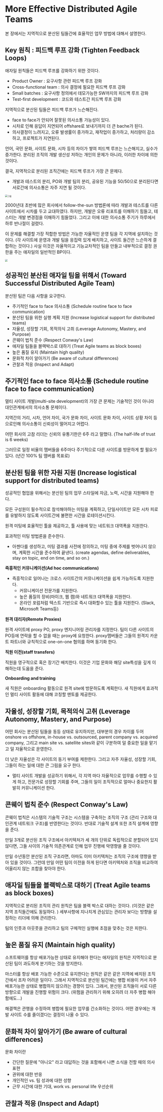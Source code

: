 # More Effective Distributed Agile Teams
본 장에서는 지역적으로 분산된 팀들간에 효율적인 업무 방법에 대해서 설명한다.

## Key 원칙 : 피드백 루프 강화 (Tighten Feedback Loops)
애자일 원칙들은 피드백 루프를 강화하기 위한 것이다.

* Product Owner : 요구사항 관련 피드백 루프 강화
* Cross-functional team : 의사 결정에 필요한 피드백 루프 강화
* Small batches : 요구사항 정의에서 데모가능한 SW까지의 피드백 루프 강화
* Test-first development : 코드와 테스트간 피드백 루프 강화

지역적으로 분산된 팀들은 피드백 루프가 느슨해진다. 
*  face to face가 안되어 잘못된 의사소통 가능성이 있다.
* 시차로 인해 응답이 지연되어 offshare로 보내기까지 더 큰 bache가 된다.
* 의사결정이 느려지고, 오류 발생률이 증가하고, 재작업이 증가하고, 처리량이 감소하고, 프로젝트가 지연된다.

언어, 국민 문화, 사이트 문화, 시차 등의 차이가 쌓여 피드백 루프는 느슨해지고, 실수가 증가한다. 분리된 조직의 개발 생산성 저하는 개인의 문제가 아니라, 이러한 차이에 의한 것이다. 

결국, 지역적으로 분리된 조직간에는 피드백 루프가 가장 큰 문제다.

- 개발과 테스트의 분리, PO와 개발 팀의 분리, 공유된 기능을 50/50으로 분리된다면 서로간에 의사소통은 자주 지연 될 것이다.



<img src="../images/F7-1.png" alt="그림" style="zoom:50%;" />

2000년대 초반에 많은 회사에서 follow-the-sun 방법론에  따라 개발과 테스트를 다른 사이트에서 시차를 두고 교대하였다. 하지만, 개발은 오류 리포트를 이해하기 힘들고, 테스터는 개발 변경점을 이해하기 힘들었다. 그리고 이에 대한 의사소통 주기가 하루에서 하루 반나절이 걸렸다.  

이 문제를 해결할 가장 적합한 방법은 가능한 자율적인 운영 팀을 각 지역에 설치하는 것이다. (각 사이트에 운영과 개발 팀을 응집력 있게 배치하고, 사이트 들간은 느슨하게 결합하는 것이다.) 사실 이것은 자율적이고 기능교차적인 팀을 만들고 내부적으로 결정 권한을 주는 애자일의 일반적인 BP이다.

<img src="../images/F7-2.png" style="zoom:50%;" />



## 성공적인 분산된 애자일 팀을 위해서 (Toward Successful Distributed Agile Team)

분산된 팀은 다음 사항을 요구한다.

- 주기적인 face to face 의사소통 (Schedule routine face to face communication)
- 분산된 팀을 위한 실행 계획 지원 (Increase logistical support for distributed teams)
- 자율성, 성장할 기회, 목적의식 고취 (Leverage Autonomy, Mastery, and Purpose)
- 콘웨이 법칙 준수 (Respect Conway's Law)
- 애자일 팀들을 블랙박스로 대하기 (Treat Agile teams as block boxes)
- 높은 품질 유지 (Maintain high quality)
- 문화적 차이 알아가기 (Be aware of cultural differences)
- 관찰과 적응 (Inspect and Adapt)

## 주기적인 face to face 의사소통 (Schedule routine face to face communication)

멀티 사이트 개발(multi-site development)의 가장 큰 문제는 기술적인 것이 아니라 대인관계에서의 의사소통 문제이다.

지역간의 거리, 시차, 언어 차이, 국가 문화 차이, 사이트 문화 차이, 사이트 상황 차이 등으로인해 의사소통이 신뢰성이 떨어지고 어렵다. 

어떤 회사의 고참 리더는 신뢰의 유통기한은 6주 라고 말했다. (The half-life of trust is 6 weeks)

그러므로 일정 비율의 맴버들을 6주마다 주기적으로 다른 사이트를 방문하게 할 필요가 있다. (년간 100% 팀 맴버를 목표로)  

## 분산된 팀을 위한 자원 지원 (Increase logistical support for distributed teams)

성공적인 협업을 위해서는 분산된 팀의 업무 스타일에 자금, 노력, 시간을 지원해야 한다. 

모든 구성원이 필수적으로 참석해야하는 미팅을 계획하고, 단일사이트만 모든 시차 피로를 유발하지 않도록 사이트간에 불편한 시간을 로테이션시킨다.

원격 미팅에 효율적인 툴을 제공하고, 툴 사용에 맞는 네트워크 대역폭을 지원한다. 

효과적인 미팅 방법론을 준수한다. 

- 아젠다를 생성하고, 미팅 결과를 사전에 정의하고, 미팅 중에 주제를 벗어나지 않으며, 계획한 시간을 준수하여 끝낸다. (create agendas, define deliverables, stay on topic, end on time, and so on.) 

**즉흥적인 커뮤니케이션(Ad hoc communications)**

- 즉흥적으로 일어나는 크로스 사이트간의 커뮤니케이션을 쉽게 가능하도록 지원한다. 
  -  커뮤니케이션 전문가를 지원한다.
  - 높은 품질의 장비(마이크, 웹 캠)와 네트워크 대역폭을 지원한다.
  - 온라인 포럼처럼 텍스트 기반으로 즉시 대화할수 있는 툴을 지원한다. (Slack, Microsoft Teams등)

**원격 대리자(Remote Proxies)**

원격 사이트에 proxy PO, proxy 엔지니어링 관리자를 지정한다. 팀이 다른 사이트의 PO등에 연락을 할 수 없을 때는 proxy에 요청한다. proxy맴버들은 그들의 원격지 카운트 파트너와 규칙적으로 one-on-one 협의를 하며 동기화 한다.

**직원 이전(staff transfers)**

직원을 영구적으로 혹은 장기간 배치한다. 이것은 기업 문화와 해당 site특성을 깊게 이해하는데 도움을 준다.

**Onboarding and training**

새 직원은 onboarding 활동으로 원격 site에 방문하도록 계획한다. 새 직원에게 효과적인 멀티 사이트 활동에 대해 코칭할 맨토를 제공한다. 

## 자율성, 성장할 기회, 목적의식 고취 (Leverage Autonomy, Mastery, and Purpose)

어떤 회사는 분산된 팀들을 동등 상태로 유지하지만, 대부분의 경우 차이를 두어 onshore vs offshore, in-house vs. outsourced, parent company vs. acquired company, 그리고 main site vs. satellite sites와 같이 구분하여 덜 중요한 일을 맡기고 덜 자율적으로 운영한다. 

더 낮은 자율성은 각 사이트의 동기 부여를 제한한다. 그리고 자주 자율성, 성장할 기회, 그들이 하는 일에 대한 큰 그림을 요구 한다. 

- 멀티 사이트 개발을 성공하기 위해서, 각 지역 마다 자율적으로 업무를 수행할 수 있게 하고, 전문가로 성장할 기회를 주며, 그들의 일이 조직적으로 얼마나 중요한지 활발히 커뮤니케이션 한다. 

## 콘웨이 법칙 준수 (Respect Conway's Law)

콘웨이 법칙은 시스템의 기술적 구조는 시스템을 구축하는 조직의 구조 (관리 구조와 대인관계 네트워크 구조)를 반영한다는 것이다. 반대로 기술적 설계 또한 조직 설계에 영향을 준다. 

만일 3개로 분산된 조직 구조에서 아키텍처가 세 개의 단위로 독립적으로 분할되어 있지 않다면, 그들 사이의 기술적 의존관계로 인해 업무 진행에 악영향을 줄 것이다.

만일 수년동안 분산된 조직 구조라면, 아마도 이미 아키텍처는 조직의 구조에 영향을 받아 있을 것이다. 그런데 만일 어떤 팀이 이전을 하게 된다면 아키텍처와 조직을 비교하여 어울리지 않는 조합을 찾아야 한다. 

## 애자일 팀들을 블랙박스로 대하기 (Treat Agile teams as block boxes)

지역적으로 분리된 조직의 관리 원칙은 팀을 블랙 박스로 대하는 것이다. (이것은 같은 지역 조직들간에도 동일하다. ) 세부사항에 지나치게 관심있는 관리자 보다는 방향을 설정하는 리더에 의해 관리한다. 

팀의 인풋과 아웃풋을 관리하고 팀의 구체적인 실행에 초점을 맞추는 것은 피한다. 

## 높은 품질 유지 (Maintain high quality)

소프트웨어를 항상 배포가능한 상태로 유지해야 한다는 애자일의 원칙은 지역적으로 분산된 팀이 과도하게 분기하는 것을 방지한다. 

마스터를 항상 배포 가능한 수준으로 유지한다는 원칙은 같은 같은 지역에 배치된 조직간에서 조차 어려운 일이다.   그래서 지역적으로 분산된 팀간에는 병합 비용이 커서 자주 배포가능한 상태로 병합하지 않으려는 경향이 있다.  그래서,  분산된 조직들이 서로 다른 방향으로 개발을 진행할 위험이 크다. (위험을 관리하기 위해 오히려 더 자주 병합 해야 함에도...)  

해결책은 관행을 수정하여 병합에 필요한 업무를 간소화하는 것이다. 어떤 경우에는 개발 사이트 수를 줄이겠다는 결정이 나올 수 있다. 

## 문화적 차이 알아가기 (Be aware of cultural differences)

문화 차이란

- 간단한 질문에 "아니오" 라고 대답하는 것을 포함해서 나쁜 소식을 전할 때의 의사 표현
- 권위에 대한 반응
- 개인적인 vs. 팀 성과에 대한 성향
- 근무 시간에 대한 기대, work vs. personal life 우선순위

## 관찰과 적응 (Inspect and Adapt)
